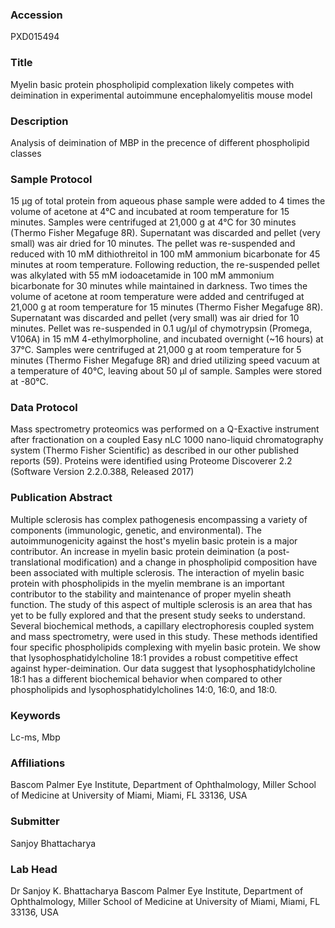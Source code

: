 ### Accession
PXD015494

### Title
Myelin basic protein phospholipid complexation likely competes with deimination in experimental autoimmune encephalomyelitis mouse model

### Description
Analysis of deimination of MBP in the precence of different phospholipid classes

### Sample Protocol
15 µg of total protein from aqueous phase sample were added to 4 times the volume of acetone at 4°C and incubated at room temperature for 15 minutes. Samples were centrifuged at 21,000 g at 4°C for 30 minutes (Thermo Fisher Megafuge 8R). Supernatant was discarded and pellet (very small) was air dried for 10 minutes. The pellet was re-suspended and reduced with 10 mM dithiothreitol in 100 mM ammonium bicarbonate for 45 minutes at room temperature. Following reduction, the re-suspended pellet was alkylated with 55 mM iodoacetamide in 100 mM ammonium bicarbonate for 30 minutes while maintained in darkness. Two times the volume of acetone at room temperature were added and centrifuged at 21,000 g at room temperature for 15 minutes (Thermo Fisher Megafuge 8R). Supernatant was discarded and pellet (very small) was air dried for 10 minutes. Pellet was re-suspended in 0.1 ug/µl of chymotrypsin (Promega, V106A) in 15 mM 4-ethylmorpholine, and incubated overnight (~16 hours) at 37°C. Samples were centrifuged at 21,000 g at room temperature for 5 minutes (Thermo Fisher Megafuge 8R) and dried utilizing speed vacuum at a temperature of 40°C, leaving about 50 µl of sample. Samples were stored at -80°C.

### Data Protocol
Mass spectrometry proteomics was performed on a Q-Exactive instrument after fractionation on a coupled Easy nLC 1000 nano-liquid chromatography system (Thermo Fisher Scientific) as described in our other published reports (59). Proteins were identified using Proteome Discoverer 2.2 (Software Version 2.2.0.388, Released 2017)

### Publication Abstract
Multiple sclerosis has complex pathogenesis encompassing a variety of components (immunologic, genetic, and environmental). The autoimmunogenicity against the host's myelin basic protein is a major contributor. An increase in myelin basic protein deimination (a post-translational modification) and a change in phospholipid composition have been associated with multiple sclerosis. The interaction of myelin basic protein with phospholipids in the myelin membrane is an important contributor to the stability and maintenance of proper myelin sheath function. The study of this aspect of multiple sclerosis is an area that has yet to be fully explored and that the present study seeks to understand. Several biochemical methods, a capillary electrophoresis coupled system and mass spectrometry, were used in this study. These methods identified four specific phospholipids complexing with myelin basic protein. We show that lysophosphatidylcholine 18:1 provides a robust competitive effect against hyper-deimination. Our data suggest that lysophosphatidylcholine 18:1 has a different biochemical behavior when compared to other phospholipids and lysophosphatidylcholines 14:0, 16:0, and 18:0.

### Keywords
Lc-ms, Mbp

### Affiliations
Bascom Palmer Eye Institute, Department of Ophthalmology, Miller School of Medicine at University of Miami, Miami, FL 33136, USA

### Submitter
Sanjoy Bhattacharya

### Lab Head
Dr Sanjoy K. Bhattacharya
Bascom Palmer Eye Institute, Department of Ophthalmology, Miller School of Medicine at University of Miami, Miami, FL 33136, USA


